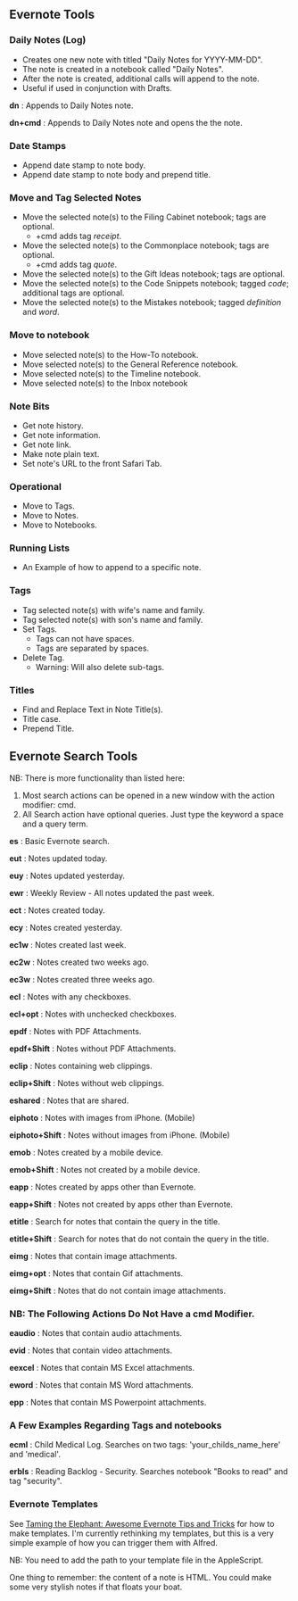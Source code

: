 ## Evernote Tools

### Daily Notes (Log)

* Creates one new note with titled "Daily Notes for YYYY-MM-DD".
* The note is created in a notebook called "Daily Notes".
* After the note is created, additional calls will append to the note.
* Useful if used in conjunction with Drafts.

**dn**
:  Appends to Daily Notes note.

**dn+cmd**
:  Appends to Daily Notes note and opens the the note.


### Date Stamps

* Append date stamp to note body.
* Append date stamp to note body and prepend title.

### Move and Tag Selected Notes

* Move the selected note(s) to the Filing Cabinet notebook; tags are optional.
    * +cmd adds tag *receipt*.
* Move the selected note(s) to the Commonplace notebook; tags are optional.
    * +cmd adds tag *quote*.
* Move the selected note(s) to the Gift Ideas notebook; tags are optional.
* Move the selected note(s) to the Code Snippets notebook; tagged *code*; additional tags are optional.
* Move the selected note(s) to the Mistakes notebook; tagged *definition* and *word*.

### Move to notebook

* Move selected note(s) to the How-To notebook.
* Move selected note(s) to the General Reference notebook.
* Move selected note(s) to the Timeline notebook.
* Move selected note(s) to the Inbox notebook

### Note Bits

* Get note history.
* Get note information.
* Get note link.
* Make note plain text.
* Set note's URL to the front Safari Tab.

### Operational

* Move to Tags.
* Move to Notes.
* Move to Notebooks.

### Running Lists

* An Example of how to append to a specific note.

### Tags

* Tag selected note(s) with wife's name and family.
* Tag selected note(s) with son's name and family.
* Set Tags.
   * Tags can not have spaces.
   * Tags are separated by spaces.
* Delete Tag.
   * Warning: Will also delete sub-tags.

### Titles

* Find and Replace Text in Note Title(s).
* Title case.
* Prepend Title.




## Evernote Search Tools

NB: There is more functionality than listed here:
1. Most search actions can be opened in a new window with the action modifier: cmd.
2. All Search action have optional queries. Just type the keyword a space and a query term.

**es**
:  Basic Evernote search.

**eut**
:  Notes updated today.

**euy**
:  Notes updated yesterday.

**ewr**
:  Weekly Review - All notes updated the past week.

**ect**
:  Notes created today.

**ecy**
:  Notes created yesterday.

**ec1w**
:  Notes created last week.

**ec2w**
:  Notes created two weeks ago.

**ec3w**
:  Notes created three weeks ago.

**ecl**
:  Notes with any checkboxes.

**ecl+opt**
:  Notes with unchecked checkboxes.

**epdf**
:  Notes with PDF Attachments.

**epdf+Shift**
:  Notes without PDF Attachments.

**eclip**
:  Notes containing web clippings.

**eclip+Shift**
:  Notes without web clippings.

**eshared**
:  Notes that are shared.

**eiphoto**
:  Notes with images from iPhone. (Mobile)

**eiphoto+Shift**
:  Notes without images from iPhone. (Mobile)

**emob**
:  Notes created by a mobile device.

**emob+Shift**
:  Notes not created by a mobile device.

**eapp**
:  Notes created by apps other than Evernote.

**eapp+Shift**
:  Notes not created by apps other than Evernote.

**etitle**
:  Search for notes that contain the query in the title.

**etitle+Shift**
:  Search for notes that do not contain the query in the title.

**eimg**
:  Notes that contain image attachments.

**eimg+opt**
:  Notes that contain Gif attachments.

**eimg+Shift**
:  Notes that do not contain image attachments.

### NB: The Following Actions Do Not Have a cmd Modifier.

**eaudio**
:  Notes that contain audio attachments.

**evid**
:  Notes that contain video attachments.

**eexcel**
:  Notes that contain MS Excel attachments.

**eword**
:  Notes that contain MS Word attachments.

**epp**
:  Notes that contain MS Powerpoint attachments.

### A Few Examples Regarding Tags and notebooks

**ecml**
:  Child Medical Log. Searches on two tags: 'your_childs_name_here' and 'medical'.

**erbls**
: Reading Backlog - Security. Searches notebook "Books to read" and tag "security".

### Evernote Templates

See [Taming the Elephant: Awesome Evernote Tips and Tricks](http://mac.tutsplus.com/tutorials/productivity/taming-the-elephant-awesome-evernote-tips-and-tricks/) for how to make templates. I'm currently rethinking my templates, but this is a very simple example of how you can trigger them with Alfred.

NB: You need to add the path to your template file in the AppleScript.

One thing to remember: the content of a note is HTML. You could make some very stylish notes if that floats your boat.
